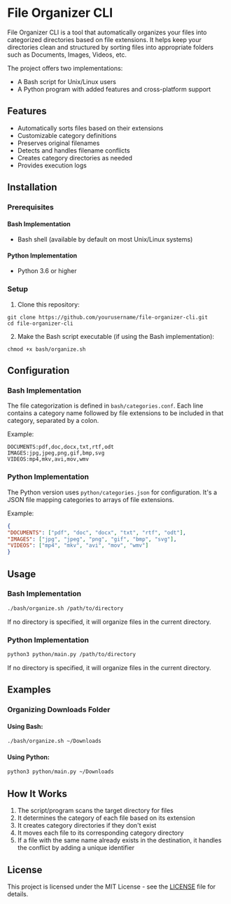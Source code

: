 # File Organizer CLI

File Organizer CLI is a tool that automatically organizes your files into categorized directories based on file extensions. It helps keep your directories clean and structured by sorting files into appropriate folders such as Documents, Images, Videos, etc.

The project offers two implementations:
- A Bash script for Unix/Linux users
- A Python program with added features and cross-platform support

## Features

- Automatically sorts files based on their extensions
- Customizable category definitions
- Preserves original filenames
- Detects and handles filename conflicts
- Creates category directories as needed
- Provides execution logs

## Installation

### Prerequisites

#### Bash Implementation
- Bash shell (available by default on most Unix/Linux systems)

#### Python Implementation
- Python 3.6 or higher

### Setup

1. Clone this repository:
```
git clone https://github.com/yourusername/file-organizer-cli.git
cd file-organizer-cli
```

2. Make the Bash script executable (if using the Bash implementation):
```
chmod +x bash/organize.sh
```

## Configuration

### Bash Implementation

The file categorization is defined in `bash/categories.conf`. Each line contains a category name followed by file extensions to be included in that category, separated by a colon.

Example:
```
DOCUMENTS:pdf,doc,docx,txt,rtf,odt
IMAGES:jpg,jpeg,png,gif,bmp,svg
VIDEOS:mp4,mkv,avi,mov,wmv
```

### Python Implementation

The Python version uses `python/categories.json` for configuration. It's a JSON file mapping categories to arrays of file extensions.

Example:
```json
{
"DOCUMENTS": ["pdf", "doc", "docx", "txt", "rtf", "odt"],
"IMAGES": ["jpg", "jpeg", "png", "gif", "bmp", "svg"],
"VIDEOS": ["mp4", "mkv", "avi", "mov", "wmv"]
}
```

## Usage

### Bash Implementation

```bash
./bash/organize.sh /path/to/directory
```

If no directory is specified, it will organize files in the current directory.

### Python Implementation

```bash
python3 python/main.py /path/to/directory
```

If no directory is specified, it will organize files in the current directory.

## Examples

### Organizing Downloads Folder

#### Using Bash:
```bash
./bash/organize.sh ~/Downloads
```

#### Using Python:
```bash
python3 python/main.py ~/Downloads
```

## How It Works

1. The script/program scans the target directory for files
2. It determines the category of each file based on its extension
3. It creates category directories if they don't exist
4. It moves each file to its corresponding category directory
5. If a file with the same name already exists in the destination, it handles the conflict by adding a unique identifier

## License

This project is licensed under the MIT License - see the [LICENSE](LICENSE) file for details.


